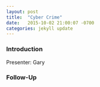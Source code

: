 ```yaml
---
layout: post
title:  "Cyber Crime"
date:   2015-10-02 21:00:07 -0700
categories: jekyll update
---
```


### Introduction

Presenter: Gary

### Follow-Up

